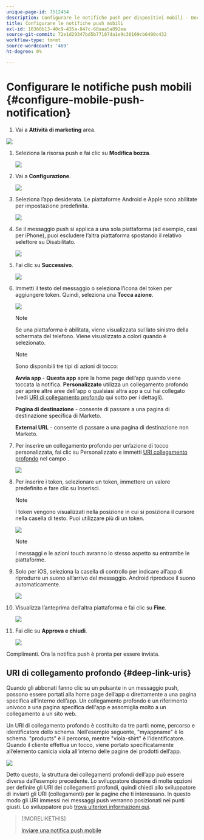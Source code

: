 ```yaml
---
unique-page-id: 7512454
description: Configurare le notifiche push per dispositivi mobili - Documenti Marketo - Documentazione del prodotto
title: Configurare le notifiche push mobili
exl-id: 10368b13-40c9-435a-847c-68aaa5a892ea
source-git-commit: 72e1d29347bd5b77107da1e9c30169cb6490c432
workflow-type: tm+mt
source-wordcount: '469'
ht-degree: 0%

---
```


# Configurare le notifiche push mobili {#configure-mobile-push-notification}

1. Vai a **Attività di marketing** area.

![](assets/2fbf1ab6-2247-40c8-980d-be56b9d94890.png)

1. Seleziona la risorsa push e fai clic su **Modifica bozza**.

   ![](assets/image2016-8-23-16-3a49-3a48.png)

1. Vai a **Configurazione**.

   ![](assets/image2016-8-23-16-3a51-3a56.png)

1. Seleziona l’app desiderata. Le piattaforme Android e Apple sono abilitate per impostazione predefinita.

   ![](assets/image2016-8-23-16-3a53-3a33.png)

1. Se il messaggio push si applica a una sola piattaforma (ad esempio, casi per iPhone), puoi escludere l’altra piattaforma spostando il relativo selettore su Disabilitato.

   ![](assets/image2016-8-23-16-3a41-3a48.png)

1. Fai clic su **Successivo**.

   ![](assets/image2016-8-23-16-3a43-3a28.png)

1. Immetti il testo del messaggio o seleziona l’icona del token per aggiungere token. Quindi, seleziona una **Tocca azione**.

   ![](assets/image2015-9-14-16-3a7-3a43.png)

   >[!NOTE]
   >
   >Se una piattaforma è abilitata, viene visualizzata sul lato sinistro della schermata del telefono. Viene visualizzato a colori quando è selezionato.

   >[!NOTE]
   >
   >Sono disponibili tre tipi di azioni di tocco:
   >
   >**Avvia app** - **Questa app** apre la home page dell’app quando viene toccata la notifica. **Personalizzato** utilizza un collegamento profondo per aprire altre aree dell&#39;app o qualsiasi altra app a cui hai collegato (vedi [URI di collegamento profondo](#Deeplink) qui sotto per i dettagli).
   >
   >**Pagina di destinazione** - consente di passare a una pagina di destinazione specifica di Marketo.
   >
   >**External URL** - consente di passare a una pagina di destinazione non Marketo.

1. Per inserire un collegamento profondo per un’azione di tocco personalizzata, fai clic su Personalizzato e immetti [URI collegamento profondo](#Deeplink) nel campo .

   ![](assets/image2016-7-28-16-3a19-3a13.png)

1. Per inserire i token, selezionare un token, immettere un valore predefinito e fare clic su Inserisci.

   >[!NOTE]
   >
   >I token vengono visualizzati nella posizione in cui si posiziona il cursore nella casella di testo. Puoi utilizzare più di un token.

   ![](assets/image2015-8-10-14-3a48-3a52.png)

   >[!NOTE]
   >
   >I messaggi e le azioni touch avranno lo stesso aspetto su entrambe le piattaforme.

1. Solo per iOS, seleziona la casella di controllo per indicare all’app di riprodurre un suono all’arrivo del messaggio. Android riproduce il suono automaticamente.

   ![](assets/ios-tap-and-notification-hand.png)

1. Visualizza l’anteprima dell’altra piattaforma e fai clic su **Fine**.

   ![](assets/image2015-9-14-16-3a12-3a34.png)

1. Fai clic su **Approva e chiudi**.

   ![](assets/323dda12-0543-4558-8562-563eed5fa0e0.png)

Complimenti. Ora la notifica push è pronta per essere inviata.

## URI di collegamento profondo {#deep-link-uris}

Quando gli abbonati fanno clic su un pulsante in un messaggio push, possono essere portati alla home page dell’app o direttamente a una pagina specifica all’interno dell’app. Un collegamento profondo è un riferimento univoco a una pagina specifica dell&#39;app e assomiglia molto a un collegamento a un sito web.

Un URI di collegamento profondo è costituito da tre parti: nome, percorso e identificatore dello schema. Nell’esempio seguente, &quot;myappname&quot; è lo schema. &quot;products&quot; è il percorso, mentre &quot;viola-shirt&quot; è l’identificatore. Quando il cliente effettua un tocco, viene portato specificatamente all’elemento camicia viola all’interno delle pagine dei prodotti dell’app.

![](assets/image2016-7-29-12-3a49-3a1.png)

Detto questo, la struttura dei collegamenti profondi dell’app può essere diversa dall’esempio precedente. Lo sviluppatore dispone di molte opzioni per definire gli URI dei collegamenti profondi, quindi chiedi allo sviluppatore di inviarti gli URI (collegamenti) per le pagine che ti interessano. In questo modo gli URI immessi nei messaggi push verranno posizionati nei punti giusti. Lo sviluppatore può [trova ulteriori informazioni qui](https://developers.marketo.com/mobile/enabling-deep-links-in-your-app/).

>[!MORELIKETHIS]
>
>[Inviare una notifica push mobile](/help/marketo/product-docs/mobile-marketing/push-notifications/send-a-mobile-push-notification.md)
